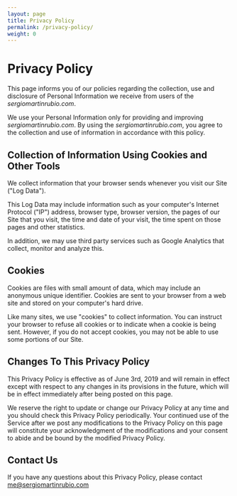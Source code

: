 ```yaml
---
layout: page
title: Privacy Policy
permalink: /privacy-policy/
weight: 0
---
```


# **Privacy Policy**

This page informs you of our policies regarding the collection, use and disclosure of Personal Information we receive from users of the _sergiomartinrubio.com_.

We use your Personal Information only for providing and improving _sergiomartinrubio.com_. By using the _sergiomartinrubio.com_, you agree to the collection and use of information in accordance with this policy.

## Collection of Information Using Cookies and Other Tools

We collect information that your browser sends whenever you visit our Site ("Log Data").

This Log Data may include information such as your computer's Internet Protocol ("IP") address, browser type, browser version, the pages of our Site that you visit, the time and date of your visit, the time spent on those pages and other statistics.

In addition, we may use third party services such as Google Analytics that collect, monitor and analyze this.

## Cookies

Cookies are files with small amount of data, which may include an anonymous unique identifier. Cookies are sent to your browser from a web site and stored on your computer's hard drive.

Like many sites, we use "cookies" to collect information. You can instruct your browser to refuse all cookies or to indicate when a cookie is being sent. However, if you do not accept cookies, you may not be able to use some portions of our Site.

## Changes To This Privacy Policy

This Privacy Policy is effective as of June 3rd, 2019 and will remain in effect except with respect to any changes in its provisions in the future, which will be in effect immediately after being posted on this page.

We reserve the right to update or change our Privacy Policy at any time and you should check this Privacy Policy periodically. Your continued use of the Service after we post any modifications to the Privacy Policy on this page will constitute your acknowledgment of the modifications and your consent to abide and be bound by the modified Privacy Policy.

## Contact Us

If you have any questions about this Privacy Policy, please contact <a href = "mailto: me@sergiomartinrubio.com">me@sergiomartinrubio.com</a>
